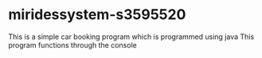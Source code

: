 # miridessystem-s3595520
This is a simple car booking program which is programmed using java
This program functions through the console
